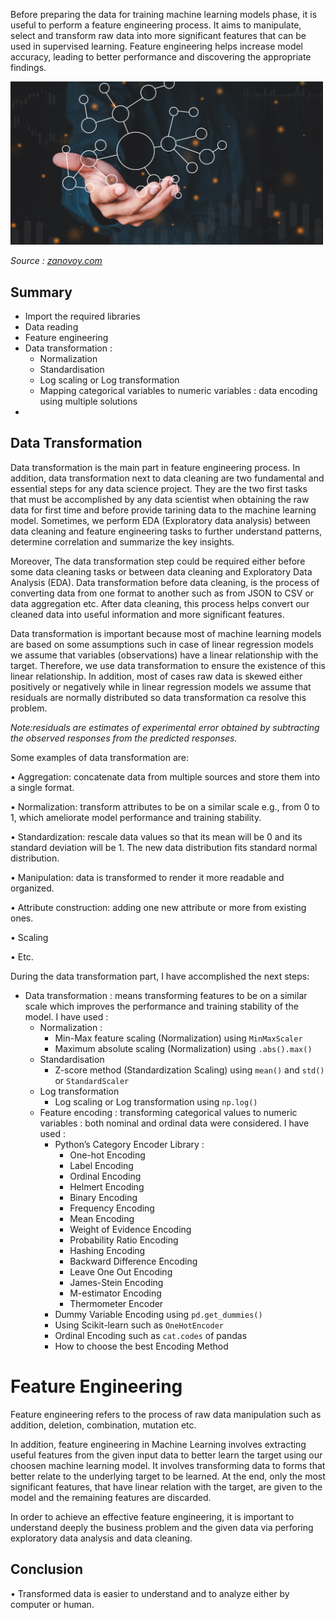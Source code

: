 Before preparing the data for training machine learning models phase, it is useful to perform a feature engineering process. 
It aims to manipulate, select and transform raw data into more significant features that can be used in supervised learning.
Feature engineering helps increase model accuracy, leading to better performance and discovering the appropriate findings.

<div>
<img src="images/data_transformation.png "Data cleaning" width="500"/>
</div>

*Source : [zanovoy.com](https://www.zanovoy.com/blog-posts/data-transformation-the-benefits-of-taking-the-time-to-right-your-wrongs)*

## Summary 
- Import the required libraries
- Data reading
- Feature engineering 
- Data transformation :
    - Normalization
    - Standardisation 
    - Log scaling or Log transformation 
    - Mapping categorical variables to numeric variables : data encoding using multiple solutions
- 

##  Data Transformation 

Data transformation is the main part in feature engineering process. In addition, data transformation next to data cleaning are
two fundamental and essential steps for any data science project. They are the two first tasks that must be accomplished by any data scientist
when obtaining the raw data for first time and before provide tarining data to the machine learning model.
Sometimes, we perform EDA (Exploratory data analysis) between data cleaning and feature engineering tasks
to further understand patterns, determine correlation and summarize the key insights.

Moreover, The data transformation step could be required either before some data cleaning tasks or between data cleaning and Exploratory Data Analysis (EDA). Data transformation before data cleaning, is the process of converting data from one format to another such as from JSON to CSV or data aggregation etc. After data cleaning, this process helps convert our cleaned data into useful information and more significant features. 

Data transformation is important because most of machine learning models are based on some assumptions such in case of linear regression models
we assume that variables (observations) have a linear relationship with the target. Therefore, we use data transformation to ensure the existence of this linear relationship. 
In addition, most of cases raw data is skewed either positively or negatively while in linear regression models we assume that residuals are normally distributed so data transformation ca resolve this problem.

*Note:residuals are estimates of experimental error obtained by subtracting the observed responses from the predicted responses.* 

Some examples of data transformation are:

•	Aggregation: concatenate data from multiple sources and store them into a single format. 

•	Normalization: transform attributes to be on a similar scale e.g., from 0 to 1, which ameliorate model performance and training stability. 

•	Standardization: rescale data values so that its mean will be 0 and its standard deviation will be 1. The new data distribution fits standard normal distribution. 

•	Manipulation: data is transformed to render it more readable and organized. 

•	Attribute construction: adding one new attribute or more from existing ones.

•	Scaling

• Etc.

During the data transformation part, I have accomplished the next steps: 

- Data transformation : means transforming features to be on a similar scale which improves the performance and training stability of the model. I have used :
  - Normalization : 
    - Min-Max feature scaling (Normalization) using `MinMaxScaler`
    - Maximum absolute scaling (Normalization) using `.abs().max()`
  - Standardisation
    - Z-score method (Standardization Scaling) using `mean()` and `std()` or `StandardScaler` 
  - Log transformation
    - Log scaling or Log transformation using `np.log()` 
  - Feature encoding : transforming categorical values to numeric variables : both nominal and ordinal data were considered. I have used :
    - Python’s Category Encoder Library :
      - One-hot Encoding
      - Label Encoding
      - Ordinal Encoding
      - Helmert Encoding
      - Binary Encoding
      - Frequency Encoding
      - Mean Encoding
      - Weight of Evidence Encoding
      - Probability Ratio Encoding
      - Hashing Encoding
      - Backward Difference Encoding
      - Leave One Out Encoding
      - James-Stein Encoding
      - M-estimator Encoding
      - Thermometer Encoder
    - Dummy Variable Encoding using `pd.get_dummies()`
    - Using Scikit-learn such as `OneHotEncoder`
    - Ordinal Encoding such as `cat.codes` of pandas
    - How to choose the best Encoding Method
     
 # Feature Engineering
 
 Feature engineering refers to the process of raw data manipulation such as addition, deletion, combination, mutation etc. 

 In addition, feature engineering in Machine Learning involves extracting useful features from the given input data to better learn the target using our choosen machine learning model. It involves transforming data to forms that better relate to the underlying target to be learned. 
 At the end, only the most significant features, that have linear relation with the target, are given to the model and the remaining features are discarded.
 
In order to achieve an effective feature engineering, it is important to understand deeply the business problem and the given data via perforing exploratory data analysis and data cleaning.
 
## Conclusion
• Transformed data is easier to understand and to analyze either by computer or human.
